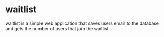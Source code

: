 # waitlist
waitlist is a simple web application that saves users email to the database and gets the number of users that join the waitlist
